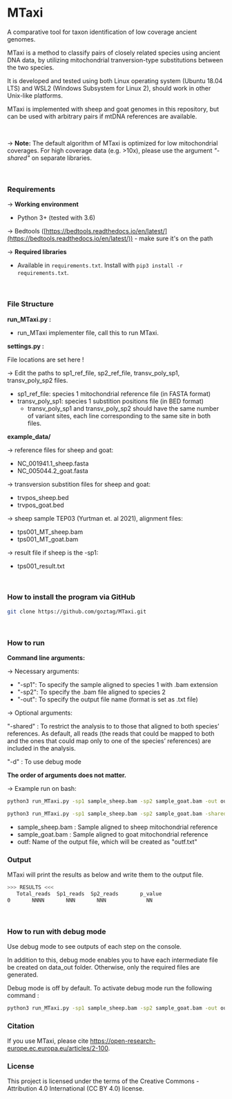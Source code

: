 # MTaxi

A comparative tool for taxon identification of low coverage ancient genomes.

MTaxi is a method to classify pairs of closely related species using ancient DNA data, by utilizing mitochondrial tranversion-type substitutions between the two species.

It is developed and tested using both Linux operating system (Ubuntu 18.04 LTS) and WSL2 (Windows Subsystem for Linux 2), should work in other Unix-like platforms.

MTaxi is implemented with sheep and goat genomes in this repository, but can be used with arbitrary pairs if mtDNA references are available.

<br />

→ **Note:** The default algorithm of MTaxi is optimized for low mitochondrial coverages. For high coverage data (e.g. >10x), please use the argument _"-shared"_ on separate libraries.


<br />

### **Requirements**


→ **Working environment**

- Python 3+ (tested with 3.6)

→ Bedtools ([https://bedtools.readthedocs.io/en/latest/](https://bedtools.readthedocs.io/en/latest/))
	- make sure it's on the path
    

→ **Required libraries**

 - Available in ```requirements.txt```. Install with ```pip3 install -r requirements.txt```.


<br />

### File Structure


**run_MTaxi.py :**
- run_MTaxi implementer file, call this to run MTaxi.


**settings.py :**

File locations are set here !

→ Edit the paths to sp1_ref_file, sp2_ref_file, transv_poly_sp1, transv_poly_sp2 files.
 - sp1_ref_file: species 1 mitochondrial reference file (in FASTA format)
 - transv_poly_sp1: species 1 substition positions file (in BED format)
     - transv_poly_sp1 and transv_poly_sp2 should have the same number of variant sites, each line corresponding to the same site in both files.


**example_data/**

→ reference files for sheep and goat:
- NC_001941.1_sheep.fasta 
- NC_005044.2_goat.fasta

→ transversion substition files for sheep and goat:
- trvpos_sheep.bed 
- trvpos_goat.bed

→ sheep sample TEP03 (Yurtman et. al 2021), alignment files:
- tps001_MT_sheep.bam 
- tps001_MT_goat.bam

→ result file if sheep is the -sp1:
- tps001_result.txt 


<br />

### **How to install the program via GitHub**

```bash
git clone https://github.com/goztag/MTaxi.git
```

<br />

### **How to run** ###
**Command line arguments:**

→ Necessary arguments:
 - "-sp1": To specify the sample aligned to species 1 with .bam extension
 - "-sp2": To specify the .bam file aligned to species 2
 - "-out": To specify the output file name (format is set as .txt file)
	

→ Optional arguments:

"-shared" : To restrict the analysis to to those that aligned to both species’ references. As default, all reads (the reads that could be mapped to both and the ones that could map only to one of the species’ references) are included in the analysis.

"-d" : To use debug mode

**The order of arguments does not matter.**

→ Example run on bash:

```bash
python3 run_MTaxi.py -sp1 sample_sheep.bam -sp2 sample_goat.bam -out outf

```

```bash
python3 run_MTaxi.py -sp1 sample_sheep.bam -sp2 sample_goat.bam -shared -out outf

```

- sample_sheep.bam : Sample aligned to sheep mitochondrial reference
- sample_goat.bam : Sample aligned to goat mitochondrial reference
- outf: Name of the output file, which will be created as "outf.txt"

### **Output** ###

MTaxi will print the results as below and write them to the output file.

```bash
>>> RESULTS <<<
   Total_reads  Sp1_reads  Sp2_reads       p_value
0       NNNN       NNN       NNN             NN

```

<br />

### How to run with debug mode

Use debug mode to see outputs of each step on the console.

In addition to this, debug mode enables you to have each intermediate file be created on data_out folder. Otherwise, only the required files are generated.

Debug mode is off by default. To activate debug mode run the following command :

```bash
python3 run_MTaxi.py -sp1 sample_sheep.bam -sp2 sample_goat.bam -out outf -d

```
### Citation

If you use MTaxi, please cite https://open-research-europe.ec.europa.eu/articles/2-100.

### License

This project is licensed under the terms of the Creative Commons - Attribution 4.0 International (CC BY 4.0) license.
